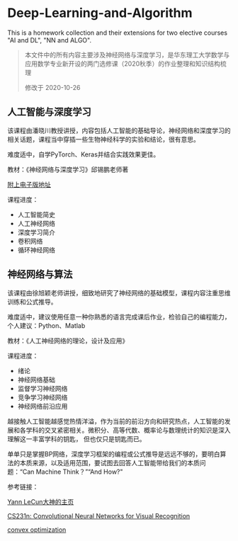 # Deep-Learning-and-Algorithm
This is a homework collection and their extensions for two elective courses "AI and DL", "NN and ALGO".
> 本文件中的所有内容主要涉及神经网络与深度学习，是华东理工大学数学与应用数学专业新开设的两门选修课（2020秋季）的作业整理和知识结构梳理
>
>修改于 2020-10-26

## 人工智能与深度学习
该课程由潘晓川教授讲授，内容包括人工智能的基础导论，神经网络和深度学习的相关话题，课程当中穿插一些生物神经科学的实验和结论，很有意思。

难度适中，自学PyTorch、Keras并结合实践效果更佳。

教材：《神经网络与深度学习》邱锡鹏老师著

[附上电子版地址](https://github.com/nndl/nndl.github.io)

课程进度：
- 人工智能简史
- 人工神经网络
- 深度学习简介
- 卷积网络
- 循环神经网络



## 神经网络与算法
该课程由徐旭颖老师讲授，细致地研究了神经网络的基础模型，课程内容注重思维训练和公式推导。

难度适中，建议使用任意一种你熟悉的语言完成课后作业，检验自己的编程能力，个人建议：Python、Matlab

教材：《人工神经网络的理论，设计及应用》

课程进度：
- 绪论
- 神经网络基础
- 监督学习神经网络
- 竞争学习神经网络
- 神经网络前沿应用


越接触人工智能越感觉热情洋溢，作为当前的前沿方向和研究热点，人工智能的发展和各学科的交叉紧密相关。微积分、高等代数、概率论与数理统计的知识是深入理解这一丰富学科的钥匙，
但也仅只是钥匙而已。

单单只是掌握BP网络，深度学习框架的编程或公式推导是远远不够的，要明白算法的本质来源，以及适用范围，要试图去回答人工智能带给我们的本质问题：“Can Machine Think？”“And How?"


参考链接：

[Yann LeCun大神的主页](http://yann.lecun.com/)

[CS231n: Convolutional Neural Networks for Visual Recognition](http://cs231n.stanford.edu/)

[convex optimization](https://www.convexoptimization.com/)
